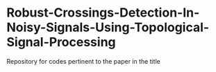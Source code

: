 # Robust-Crossings-Detection-In-Noisy-Signals-Using-Topological-Signal-Processing

Repository for codes pertinent to the paper in the title
